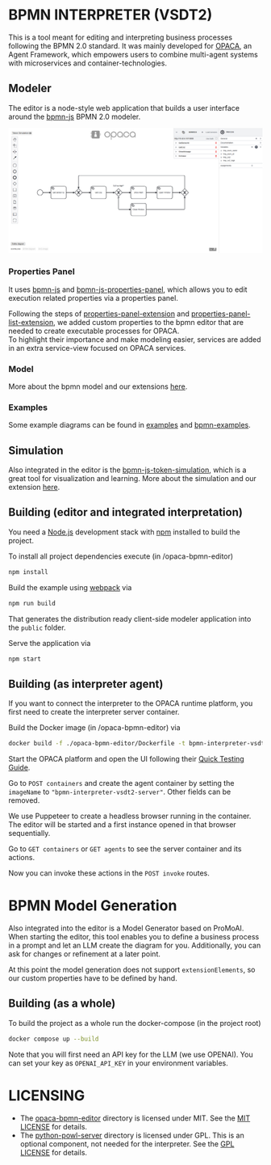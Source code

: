 # BPMN INTERPRETER (VSDT2)
This is a tool meant for editing and interpreting business processes following the BPMN 2.0 standard. It was mainly developed for [OPACA](https://github.com/gt-arc/opaca-core/), an Agent Framework, which empowers users to combine multi-agent systems with microservices and container-technologies.    

## Modeler
The editor is a node-style web application that builds a user interface around the [bpmn-js](https://github.com/bpmn-io/bpmn-js) BPMN 2.0 modeler.

![demo application screenshot](./docs/screenshot.png "Screenshot of the modeler + properties panel example")

### Properties Panel
It uses [bpmn-js](https://github.com/bpmn-io/bpmn-js) and [bpmn-js-properties-panel](https://github.com/bpmn-io/bpmn-js-properties-panel), which allows you to edit execution related properties via a properties panel.

Following the steps of [properties-panel-extension](https://github.com/bpmn-io/bpmn-js-examples/tree/main/properties-panel-extension) and [properties-panel-list-extension](https://github.com/bpmn-io/bpmn-js-examples/tree/main/properties-panel-list-extension), we added custom properties to the bpmn editor that are needed to create executable processes for OPACA.  
To highlight their importance and make modeling easier, services are added in an extra service-view focused on OPACA services.

### Model
More about the bpmn model and our extensions [here](./docs/model.md).

### Examples
Some example diagrams can be found in [examples](./resources/examples) and [bpmn-examples](https://gitlab.dai-labor.de/zeki-bmas/tp-processes/bpmn-examples).

## Simulation
Also integrated in the editor is the [bpmn-js-token-simulation](https://github.com/bpmn-io/bpmn-js-token-simulation/tree/main), which is a great tool for visualization and learning. More about the simulation and our extension [here](./docs/simulation.md).

## Building (editor and integrated interpretation)
You need a [Node.js](http://nodejs.org) development stack with [npm](https://npmjs.org) installed to build the project.

To install all project dependencies execute (in /opaca-bpmn-editor)

```sh
npm install
```

Build the example using [webpack](https://webpack.js.org/) via

```sh
npm run build
```

That generates the distribution ready client-side modeler application into the `public` folder.

Serve the application via

```sh
npm start
```

## Building (as interpreter agent)
If you want to connect the interpreter to the OPACA runtime platform, you first need to create the interpreter server container.

Build the Docker image (in /opaca-bpmn-editor) via

```sh
docker build -f ./opaca-bpmn-editor/Dockerfile -t bpmn-interpreter-vsdt2-server .
```

Start the OPACA platform and open the UI following their [Quick Testing Guide](https://github.com/gt-arc/opaca-core/?tab=readme-ov-file#getting-started--quick-testing-guide).

Go to `POST containers` and create the agent container by setting the `imageName` to `"bpmn-interpreter-vsdt2-server"`. Other fields can be removed.

We use Puppeteer to create a headless browser running in the container. The editor will be started and a first instance opened in that browser sequentially.

Go to `GET containers` or `GET agents` to see the server container and its actions.

Now you can invoke these actions in the `POST invoke` routes.

# BPMN Model Generation
Also integrated into the editor is a Model Generator based on ProMoAI. When starting the editor, this tool enables you to define a business process in a prompt and let an LLM create the diagram for you. Additionally, you can ask for changes or refinement at a later point.

At this point the model generation does not support `extensionElements`, so our custom properties have to be defined by hand. 

## Building (as a whole)
To build the project as a whole run the docker-compose (in the project root)
```sh
docker compose up --build
```
Note that you will first need an API key for the LLM (we use OPENAI). You can set your key as `OPENAI_API_KEY` in your environment variables.

# LICENSING

- The [opaca-bpmn-editor](./opaca-bpmn-editor) directory is licensed under MIT. See the [MIT LICENSE](./opaca-bpmn-editor/LICENSE.txt) for details. 
- The [python-powl-server](./python-powl-server) directory is licensed under GPL. This is an optional component, not needed for the interpreter. See the [GPL LICENSE](./python-powl-server/LICENSE.txt) for details. 
